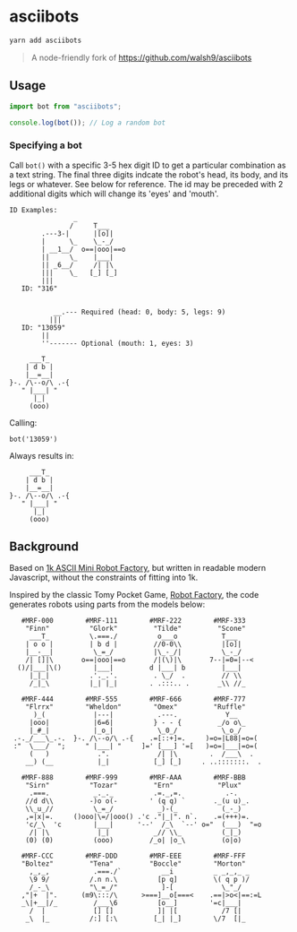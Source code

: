 # asciibots

```bash
yarn add asciibots
```

> A node-friendly fork of https://github.com/walsh9/asciibots

## Usage

```javascript
import bot from "asciibots";

console.log(bot()); // Log a random bot
```

### Specifying a bot

Call `bot()` with a specific 3-5 hex digit ID to get a particular combination as a text string. The final three digits indcate the robot's head, its body, and its legs or whatever. See below for reference. The id may be preceded with 2 additional digits which will change its 'eyes' and 'mouth'. 


    ID Examples:
                    _
                   /     T___                 
            .---3-|      |[o]|     
            |      \_    \_-_/     
            | __1__/  o==|ooo|==o  
            ||     \_    |___|
            || _6__/     /| |\
            |||    \_   [_] [_]
            |||
       ID: "316"


               __.--- Required (head: 0, body: 5, legs: 9)
              |||    
       ID: "13059"
            ||
            ''------- Optional (mouth: 1, eyes: 3)
                 
         ___T_
        | d b |
        |__=__|
    }-. /\--o/\ .-{
       " |___| "
          |_|
         (ooo)

Calling:

`bot('13059')`

Always results in:

         ___T_
        | d b |
        |__=__|
    }-. /\--o/\ .-{
       " |___| "
          |_|
         (ooo)

## Background

Based on [1k ASCII Mini Robot Factory](https://github.com/walsh9/1k-asciibots), but written in readable modern Javascript, without the constraints of fitting into 1k.

Inspired by the classic Tomy Pocket Game, [Robot Factory](http://www.masters.me.uk/pocketeers/Htm-Designs/flipflopfaces.htm), the code generates robots using parts from the models below:
 
       #MRF-000        #MRF-111        #MRF-222        #MRF-333
        "Finn"          "Glork"         "Tilde"         "Scone"
         ___T_          \.===./          o___o           T___
        | o o |         | b d |         //0-0\\          |[o]|
        |__-__|          \_=_/          |\_-_/|          \_-_/
        /| []|\       o==|ooo|==o       /|(\)|\       7--|=0=|--< 
      ()/|___|\()        |___|         d |___| b         |___|
         |_|_|          .'._.'.         . \_/  .         // \\
         /_|_\          |_| |_|        . .:::.. .       _\\ //_

       #MRF-444        #MRF-555        #MRF-666        #MRF-777
        "Flrrx"        "Wheldon"        "Omex"         "Ruffle" 
          )_(            |---|           .---.            Y__
         |ooo|           |6=6|          } - - {         _/o o\_
         |_#_|           |_o_|           \_0_/           \_o_/
     .-._/___\_.-.  }-. /\--o/\ .-{    .=[::+]=.     )=o=|L88|=o=(
     :"  \___/  ";     " |___| "     ]=' [___] '=[   )=o=|___|=o=(
         (   )            .".            /| |\        .  /___\  .
        __) (__           |_|           [_] [_]     . ..:::::::.  .

       #MRF-888        #MRF-999        #MRF-AAA        #MRF-BBB
        "Sirn"          "Tozar"         "Ern"           "Plux"
         .===.           _._._          .=._,=.           .-.
        //d d\\         -)o o(-        ' (q q) `       ._(u u)_.
        \\_u_//          \_=_/           _)-(_           (_-_)
        ,=|x|=.     ()ooo|\=/|ooo() .'c ."|_|". n`.    .=(+++)=.
        'c/_\  'c        |___|      '--'  /_\  `--' o="  (___)  "=o
         /| |\            |_|           _// \\_          (_|_)
        (0) (0)          (ooo)         /_o| |o_\         (o|o)

       #MRF-CCC        #MRF-DDD        #MRF-EEE        #MRF-FFF
       "Boltez"         "Tena"         "Boccle"        "Morton"
         ,_,_,           .===./`          __i          _ _,_,_ _
         \9 9/          /.n n.\          [p q]         \( q p )/
         /_-_\          "\_=_/"           ]-[            \_"_/
       ,"|+  |".      (m9\:::/\      >===]__o[===<    .==|>o<|==:=L
       _\|+__|/_         /___\6          [o__]        '=c|___|
         /  |            [] []           ]| |[           /7 [|
        _\  |_          /:] [:\         [_| |_]        \/7  [|_